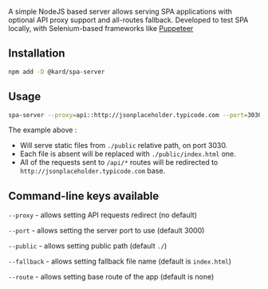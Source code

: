 A simple NodeJS based server allows serving SPA applications with optional API proxy support and all-routes fallback. Developed to test SPA locally, with Selenium-based frameworks like [Puppeteer](https://github.com/puppeteer/puppeteer)

## Installation

```sh
npm add -D @kard/spa-server
```


## Usage

```sh
spa-server --proxy=api::http://jsonplaceholder.typicode.com --port=3030 --public=public --fallback=index.html
```

The example above : 
* Will serve static files from `./public` relative path, on port 3030. 
* Each file is absent will be replaced with `./public/index.html` one.
* All of the requests sent to `/api/*` routes will be redirected to `http://jsonplaceholder.typicode.com` base.


## Command-line keys available

`--proxy` - allows setting API requests redirect (no default)

`--port` - allows setting the server port to use (default 3000)

`--public` - allows setting public path (default `./`)

`--fallback` - allows setting fallback file name (default is `index.html`)

`--route` - allows setting base route of the app (default is none)
